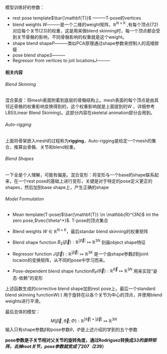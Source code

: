 模型训练好的参数：

* rest pose template$\bar{\mathbf{T}}$ ———T-pose的vertices
* blend weights $W$———是一个二维的weight矩阵，$\mathbb{R}^{N\times K}$ ,有每个顶点(72)对应每个关节(23)的权重，这是用来做blend skinning时，每一个顶点都会受到关节骨骼的影响，不同骨骼影响的权重就是这个weight。
* shape blend shape$P$———类似PCA原理通过shape参数来控制人的高矮胖瘦
* pose blend shape$S$———
* Regressor from vertices to joit locations$J$———



#### 相关内容

###### Blend Skinning 

混合蒙皮：将mesh表面附着到底层的骨骼结构上。mesh表面的每个顶点是由其邻近骨骼的权重影响变换得到的，这个权重影响就是上面提到的$W$ ，详细参考LBS(Linear Blend Skinning)。这部分内容在skeletal animation部分会用到。



###### Auto-rigging

上面将骨架嵌入mesh的过程称为**rigging**，Auto-rigging是给定一个mesh的集合，推算出骨骼、关节和blend权重。



###### Blend Shapes

一下全是个人理解，可能有偏差。混合变形：将变形与一个base的shape联系起来，在一个rest pose的基础上进行变形，关键是对于特定的pose定义更正的shapes，然后加到base shape上，产生正确的shape



###### Model Formulation

* Mean template(T-pose)$\bar{\mathbf{T}} \in \mathbb{R}^{3N}$ int the zero pose,$\vec{\theta^*}$. T-pose的顶点集合
* Blend weights $W \in \mathbb{R}^{N\times K}$，最后standar blend skinning的权重矩阵

* Blend shape function $B_S(\vec\beta):\mathbb{R}^{\left|\vec{\beta}\right|} \mapsto \mathbb{R}^{3N}$  刻画object shape特征
* Regressor function $J(\vec\beta):\mathbb{R}^{\left|\vec\beta\right|} \mapsto \mathbb{R}^{3K}$ 是一个由shape参数$\beta$到joint locaion的变换矩阵，从不同的pose中学习而来。
* Pose-dependent blend shape function$B_P(\vec\theta):\mathbb{R}^\vec\theta \mapsto \mathbb{R}^{3N}$ 用来实现“姿态-依赖”的变形

上述函数生成的corrective blend shape加到rest pose上。最后一个standard blend skinning function$W(\cdot)$ 用于旋转在以各个关节为中心的顶点，并使用blend weights进行平滑。

最后总体的模型：
$$
M(\vec\beta,\vec\theta;\Phi):\mathbb{R}^{\left|\vec\theta\right| \times \left|\vec\beta\right|} \mapsto \mathbb{R}^{3N}
$$
输入只有shape参数$\beta$和pose参数$\theta$，$\Phi$是上述介绍的学到的五个参数





**pose参数是子关节相对父关节的旋转角度，通过Rodriguez转换成3*3的旋转矩阵，去掉root关节，pose参数就变成了207（23*9）**

